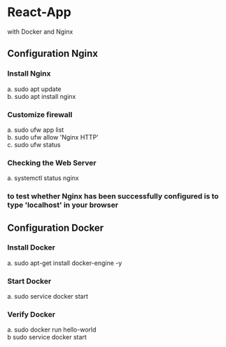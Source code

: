 # React-App
with Docker and Nginx

## Configuration Nginx

### Install Nginx
a. sudo apt update <br />
b. sudo apt install nginx <br />

### Customize firewall
a. sudo ufw app list <br />
b. sudo ufw allow 'Nginx HTTP' </br>
c. sudo ufw status <br />

### Checking the Web Server
a. systemctl status nginx

### to test whether Nginx has been successfully configured is to type 'localhost' in your browser

## Configuration Docker

### Install Docker 
a. sudo apt-get install docker-engine -y <br />

### Start Docker
a. sudo service docker start <br />

### Verify Docker
a. sudo docker run hello-world <br />
b  sudo service docker start




